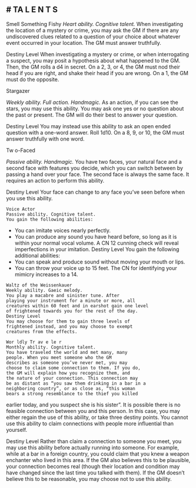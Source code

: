 ## # TA L E N T S

Smell Something Fishy
_Heart ability. Cognitive talent._
When investigating the location of a mystery or
crime, you may ask the GM if there are any
undiscovered clues related to a question of your
choice about whatever event occurred in your
location. The GM must answer truthfully.

Destiny Level
When investigating a mystery or crime, or when
interrogating a suspect, you may posit a hypothesis
about what happened to the GM. Then, the GM rolls
a d4 in secret. On a 2, 3, or 4, the GM must nod their
head if you are right, and shake their head if you are
wrong. On a 1, the GM must do the opposite.

Stargazer

_Weekly ability. Full action. Handmagic._
As an action, if you can see the stars, you may
use this ability. You may ask one yes or no question
about the past or present.
The GM will do their best to answer your
question.

Destiny Level
You may instead use this ability to ask an open
ended question with a one-word answer. Roll 1d10.
On a 8, 9, or 10, the GM must answer truthfully with
one word.

Tw o-Faced

_Passive ability. Handmagic._
You have two faces, your natural face and a
second face with features you decide, which you can
switch between by passing a hand over your face.
The second face is always the same face. It requires
an action to perform this ability.

Destiny Level
Your face can change to any face you’ve seen
before when you use this ability.

```
Voice Actor
Passive ability. Cognitive talent.
You gain the following abilities:
```

- You can imitate voices nearly perfectly.
- You can produce any sound you have heard
  before, so long as it is within your normal vocal
  volume.
  A CN 12 cunning check will reveal imperfections
  in your imitation.
  Destiny Level
  You gain the following additional abilities:
- You can speak and produce sound without
  moving your mouth or lips.
- You can throw your voice up to 15 feet.
  The CN for identifying your mimicry increases
  to a 14.

```
Waltz of the Weissenkauer
Weekly ability. Gaeic melody.
You play a macabre and sinister tune. After
playing your instrument for a minute or more, all
creatures within 60 feet and in earshot gain one level
of frightened towards you for the rest of the day.
Destiny Level
You may choose for them to gain three levels of
frightened instead, and you may choose to exempt
creatures from the effects.
```

```
Wor ldly Tr av e le r
Monthly ability. Cognitive talent.
You have traveled the world and met many, many
people. When you meet someone who the GM
describes as someone you’ve never met, you may
choose to claim some connection to them. If you do,
the GM will explain how you recognize them, and
the nature of your connection. This connection may
be as distant as “you saw them drinking in a bar in a
neighboring country”, or as close as, “this woman
bears a strong resemblance to the thief you killed
```

earlier today, and you suspect she is his sister”. It is
possible there is no feasible connection between you
and this person. In this case, you may either regain
the use of this ability, or take three destiny points.
You cannot use this ability to claim connections with
people more influential than yourself.

Destiny Level
Rather than claim a connection to someone you
meet, you may use this ability before actually
running into someone. For example, while at a bar in
a foreign country, you could claim that you knew a
weapon enchanter who lived in this area. If the GM
also believes this to be plausible, your connection
becomes real (though their location and condition
may have changed since the last time you talked with
them). If the GM doesn’t believe this to be
reasonable, you may choose not to use this ability.
